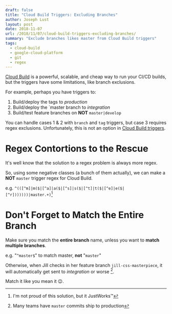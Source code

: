 ```yaml
---
draft: false 
title: "Cloud Build Triggers: Excluding Branches"
author: Joseph Lust
layout: post
date: 2018-11-07
url: /2018/11/07/cloud-build-triggers-excluding-branches/
summary: "Exclude branches likes master from Cloud Build triggers"
tags:
  - cloud-build 
  - google-cloud-platform
  - git
  - regex 
---
```


[Cloud Build][1] is a powerful, scalable, and cheap way to run your CI/CD builds, but the triggers have some limitations, like branch exclusions. 

For example, perhaps you have triggers to:

1. Build/deploy the tags to _production_
2. Build/deploy the `master branch to _integration_
3. Build/test feature branches on **NOT** `master|develop`

You can handle cases 1 & 2 with `branch` and `tag` triggers, but case 3 requires regex exclusions. Unfortunately, this is not an option in [Cloud Build triggers][3].

# Regex Contortions to the Rescue

It's well know that the solution to a regex problem is always more regex.

So, using some negative classes (a bunch of them actually), we can make a **NOT** `master` trigger regex for Cloud Build.

e.g. `^(([^m]|m($|[^a]|a($|[^s]|s($|[^t]|t($|[^e]|e($|[^r]))))))|master.+)`[^2]

# Don't Forget to Match the Entire Branch

Make sure you match the **entire branch** name, unless you want to **match multiple branches**.

e.g. "`^master$`" to match master, **not** "`master`"

Otherwise, when Jill checks in her feature branch `jill-css-masterpiece`, it will automatically get sent to _integration_ or worse [^10].

Match it like you mean it 😉.

 [^2]: I'm not proud of this solution, but it JustWorks™
 [^10]: Many teams have `master` commits ship to production

 [1]: https://cloud.google.com/cloud-build/
 [3]: https://cloud.google.com/cloud-build/docs/running-builds/automate-builds#build_trigger
 
